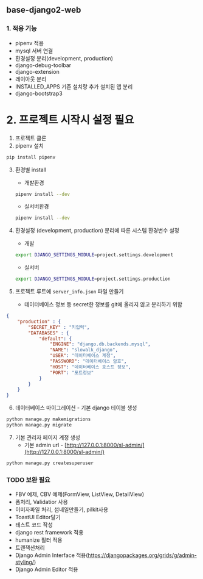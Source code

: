 ## base-django2-web

### 1. 적용 기능
- pipenv 적용
- mysql 서버 연결
- 환경설정 분리(development, production)
- django-debug-toolbar
- django-extension 
- 레이아웃 분리
- INSTALLED_APPS 기존 설치랑 추가 설치된 앱 분리
- django-bootstrap3


# 2. 프로젝트 시작시 설정 필요

1. 프로젝트 클론 
2. pipenv 설치 

```bash
pip install pipenv
```

3. 환경별 install
    - 개발환경
    ```bash
    pipenv install --dev
    ```
    - 실서버환경
    ```bash
    pipenv install --dev
    ```

4. 환경설정 (development, production) 분리에 따른 시스템 환경변수 설정
    - 개발
    ```bash
    export DJANGO_SETTINGS_MODULE=project.settings.development
    ```
    - 실서버
    ```bash
    export DJANGO_SETTINGS_MODULE=project.settings.production
    ```

5. 프로젝트 루트에 `server_info.json` 파일 만들기
    - 데이터베이스 정보 등 secret한 정보를 git에 올리지 않고 분리하기 위함

```json
{
    "production" : {
        "SECRET_KEY" : "키입력",
        "DATABASES" : {
            "default": {
                "ENGINE": "django.db.backends.mysql",
                "NAME": "slowalk_django",
                "USER": "데이터베이스 계정",
                "PASSWORD": "데이터베이스 암호",
                "HOST": "데이터베이스 호스트 정보",
                "PORT": "포트정보"
            }
        }
    }
}
```

6. 데이터베이스 마이그레이션 - 기본 django 테이블 생성

```bash
python manage.py makemigrations
python manage.py migrate
```

7. 기본 관리자 페이지 계정 생성
    - 기본 admin url - [http://127.0.0.1:8000/sl-admin/](http://127.0.0.1:8000/sl-admin/)
    
```bash
python manage.py createsuperuser
```

### TODO 보완 필요

- FBV 예제, CBV 예제(FormView, ListView, DetailView)
- 폼처리, Validatior 사용
- 이미자파일 처리, 섬네일만들기, pilkit사용
- ToastUI Editor달기
- 테스트 코드 작성
- django rest framework 적용
- humanize 필터 적용
- 트랜잭션처리
- Django Admin Interface 적용(https://djangopackages.org/grids/g/admin-styling/)
- Django Admin Editor 적용